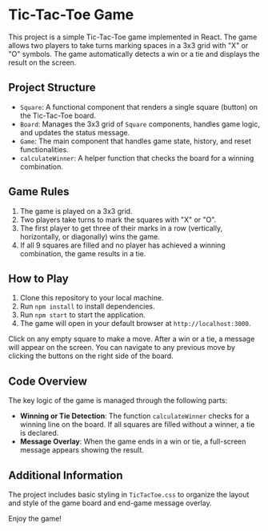# Tic-Tac-Toe Game

This project is a simple Tic-Tac-Toe game implemented in React. The game allows two players to take turns marking spaces in a 3x3 grid with "X" or "O" symbols. The game automatically detects a win or a tie and displays the result on the screen.

## Project Structure

- `Square`: A functional component that renders a single square (button) on the Tic-Tac-Toe board.
- `Board`: Manages the 3x3 grid of `Square` components, handles game logic, and updates the status message.
- `Game`: The main component that handles game state, history, and reset functionalities.
- `calculateWinner`: A helper function that checks the board for a winning combination.

## Game Rules

1. The game is played on a 3x3 grid.
2. Two players take turns to mark the squares with "X" or "O".
3. The first player to get three of their marks in a row (vertically, horizontally, or diagonally) wins the game.
4. If all 9 squares are filled and no player has achieved a winning combination, the game results in a tie.

## How to Play

1. Clone this repository to your local machine.
2. Run `npm install` to install dependencies.
3. Run `npm start` to start the application.
4. The game will open in your default browser at `http://localhost:3000`.

Click on any empty square to make a move. After a win or a tie, a message will appear on the screen. You can navigate to any previous move by clicking the buttons on the right side of the board.

## Code Overview

The key logic of the game is managed through the following parts:

- **Winning or Tie Detection**: The function `calculateWinner` checks for a winning line on the board. If all squares are filled without a winner, a tie is declared.
- **Message Overlay**: When the game ends in a win or tie, a full-screen message appears showing the result.
  
## Additional Information

The project includes basic styling in `TicTacToe.css` to organize the layout and style of the game board and end-game message overlay.

Enjoy the game!